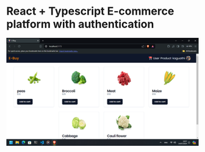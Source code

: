 # React + Typescript E-commerce platform with authentication

![Image description](https://github.com/kaguthi/typescript-ecommerce/blob/main/client/public/e-commerce.png)
